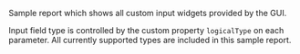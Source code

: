 Sample report which shows all custom input widgets provided by the GUI.

Input field type is controlled by the custom property `logicalType` on each parameter. All currently supported types are included in this sample report.
